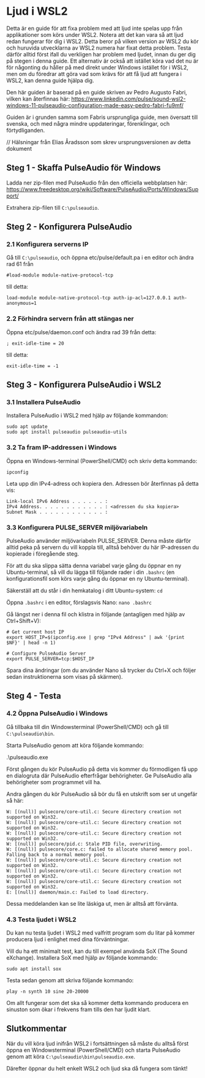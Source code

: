 # Ljud i WSL2

Detta är en guide för att fixa problem med att ljud inte spelas upp från applikationer som körs under WSL2. Notera att det kan vara så att ljud redan fungerar för dig i WSL2. Detta beror på vilken version av WSL2 du kör och huruvida utvecklarna av WSL2 numera har fixat detta problem. Testa därför alltid först ifall du verkligen har problem med ljudet, innan du ger dig på stegen i denna guide. Ett alternativ är också att istället köra vad det nu är för någonting du håller på med direkt under Windows istället för i WSL2, men om du föredrar att göra vad som krävs för att få ljud att fungera i WSL2, kan denna guide hjälpa dig.

Den här guiden är baserad på en guide skriven av Pedro Augusto Fabri, vilken kan återfinnas här: <https://www.linkedin.com/pulse/sound-wsl2-windows-11-pulseaudio-configuration-made-easy-pedro-fabri-fu9mf/>

Guiden är i grunden samma som Fabris ursprungliga guide, men översatt till svenska, och med några mindre uppdateringar, förenklingar, och förtydliganden.

// Hälsningar från Elias Åradsson som skrev ursprungsversionen av detta dokument

## Steg 1 - Skaffa PulseAudio för Windows

Ladda ner zip-filen med PulseAudio från den officiella webbplatsen här: <https://www.freedesktop.org/wiki/Software/PulseAudio/Ports/Windows/Support/>

Extrahera zip-filen till ``C:\pulseaudio``.

## Steg 2 - Konfigurera PulseAudio

### 2.1 Konfigurera serverns IP

Gå till ``C:\pulseaudio``, och öppna etc/pulse/default.pa i en editor och ändra rad 61 från

``#load-module module-native-protocol-tcp``

till detta:

``load-module module-native-protocol-tcp auth-ip-acl=127.0.0.1 auth-anonymous=1``

### 2.2 Förhindra servern från att stängas ner

Öppna etc/pulse/daemon.conf och ändra rad 39 från detta:

``; exit-idle-time = 20``

till detta:

``exit-idle-time = -1``

## Steg 3 - Konfigurera PulseAudio i WSL2

### 3.1 Installera PulseAudio

Installera PulseAudio i WSL2 med hjälp av följande kommandon:

```
sudo apt update
sudo apt install pulseaudio pulseaudio-utils
```

### 3.2 Ta fram IP-addressen i Windows

Öppna en Windows-terminal (PowerShell/CMD) och skriv detta kommando:

``ipconfig``

Leta upp din IPv4-adress och kopiera den. Adressen bör återfinnas på detta vis:

```
Link-local IPv6 Address . . . . . . :
IPv4 Address. . . . . . . . . . . . : <adressen du ska kopiera>
Subnet Mask . . . . . . . . . . . . : 
```

### 3.3 Konfigurera PULSE_SERVER miljövariabeln

PulseAudio använder miljövariabeln PULSE_SERVER. Denna måste därför alltid peka på servern du vill koppla till, alltså behöver du här IP-adressen du kopierade i föregående steg.

För att du ska slippa sätta denna variabel varje gång du öppnar en ny Ubuntu-terminal, så vill du lägga till följande rader i din `.bashrc` (en konfigurationsfil som körs varje gång du öppnar en ny Ubuntu-terminal).

Säkerställ att du står i din hemkatalog i ditt Ubuntu-system: `cd`

Öppna `.bashrc` i en editor, förslagsvis Nano: `nano .bashrc`

Gå längst ner i denna fil och klistra in följande (antagligen med hjälp av Ctrl+Shift+V):

```
# Get current host IP
export HOST_IP=$(ipconfig.exe | grep "IPv4 Address" | awk '{print $NF}' | head -n 1)

# Configure PulseAudio Server
export PULSE_SERVER=tcp:$HOST_IP
```

Spara dina ändringar (om du använder Nano så trycker du Ctrl+X och följer sedan instruktionerna som visas på skärmen).

## Steg 4 - Testa

### 4.2 Öppna PulseAudio i Windows

Gå tillbaka till din Windowsterminal (PowerShell/CMD) och gå till ``C:\pulseaudio\bin``.

Starta PulseAudio genom att köra följande kommando:

.\pulseaudio.exe

Först gången du kör PulseAudio på detta vis kommer du förmodligen få upp en dialogruta där PulseAudio efterfrågar behörigheter. Ge PulseAudio alla behörigheter som programmet vill ha.

Andra gången du kör PulseAudio så bör du få en utskrift som ser ut ungefär så här:

```
W: [(null)] pulsecore/core-util.c: Secure directory creation not supported on Win32.
W: [(null)] pulsecore/core-util.c: Secure directory creation not supported on Win32.
W: [(null)] pulsecore/core-util.c: Secure directory creation not supported on Win32.
W: [(null)] pulsecore/pid.c: Stale PID file, overwriting.
W: [(null)] pulsecore/core.c: failed to allocate shared memory pool. Falling back to a normal memory pool.
W: [(null)] pulsecore/core-util.c: Secure directory creation not supported on Win32.
W: [(null)] pulsecore/core-util.c: Secure directory creation not supported on Win32.
W: [(null)] pulsecore/core-util.c: Secure directory creation not supported on Win32.
E: [(null)] daemon/main.c: Failed to load directory.
```

Dessa meddelanden kan se lite läskiga ut, men är alltså att förvänta.

### 4.3 Testa ljudet i WSL2

Du kan nu testa ljudet i WSL2 med valfritt program som du litar på kommer producera ljud i enlighet med dina förväntningar.

Vill du ha ett minimalt test, kan du till exempel använda SoX (The Sound eXchange).
Installera SoX med hjälp av följande kommando:

`sudo apt install sox`

Testa sedan genom att skriva följande kommando:

`play -n synth 10 sine 20-20000`

Om allt fungerar som det ska så kommer detta kommando producera en sinuston som ökar i frekvens fram tills den har ljudit klart.

## Slutkommentar

När du vill köra ljud inifrån WSL2 i fortsättningen så måste du alltså först öppna en Windowsterminal (PowerShell/CMD) och starta PulseAudio genom att köra ``C:\pulseaudio\bin\pulseaudio.exe``.

Därefter öppnar du helt enkelt WSL2 och ljud ska då fungera som tänkt!

